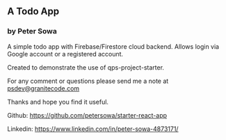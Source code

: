 ## A Todo App 
### by Peter Sowa

A simple todo app with Firebase/Firestore cloud backend.  Allows login via Google account or a registered account.

Created to demonstrate the use of qps-project-starter.

For any comment or questions please send me a note at psdev@granitecode.com

Thanks and hope you find it useful.

Github: https://github.com/petersowa/starter-react-app

Linkedin: https://www.linkedin.com/in/peter-sowa-4873171/